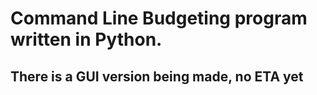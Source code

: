 # Command Line Budgeting program written in Python.

## There is a GUI version being made, no ETA yet
